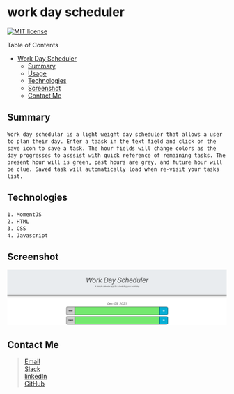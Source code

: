 # work day scheduler
[![MIT license](https://img.shields.io/badge/License-MIT-blue.svg)](https://lbesson.mit-license.org/)<br>

Table of Contents
* [Work Day Scheduler](work-day-scheduler)<br/>
  -  [Summary](Summary)<br>
  -  [Usage](Usage)<br>
  -  [Technologies](Technologies)<br>
  -  [Screenshot](Screeenshot)<br>
  -  [Contact Me](Contact-Me)<br>

## Summary

```
Work day schedular is a light weight day scheduler that allows a user to plan their day. Enter a taask in the text field and click on the save icon to save a task. The hour fields will change colors as the day progresses to asssist with quick reference of remaining tasks. The present hour will is green, past hours are grey, and future hour will be clue. Saved task will automatically load when re-visit your tasks list.
```

## Technologies

```
1. MomentJS
2. HTML
3. CSS
4. Javascript
```

## Screenshot
![preview](./assets/imgs/Schedule.png)

## Contact Me

> [Email](www.yahoo.com)<br>
> [Slack](www.slack.com)<br>
> [linkedIn](www.linkedin.com)<br>
> [GitHub](www.github.com)<br>
